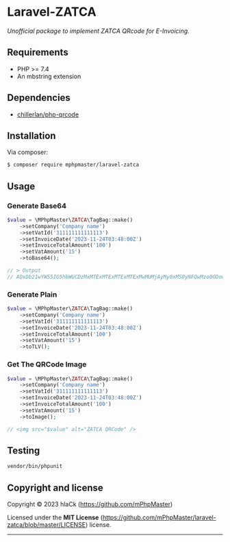 # Laravel-ZATCA 
*Unofficial package to implement ZATCA QRcode for E-Invoicing.*

## Requirements

* PHP >= 7.4
* An mbstring extension

## Dependencies
* [chillerlan/php-qrcode](https://github.com/chillerlan/php-qrcode)

## Installation
Via composer:

```bash
$ composer require mphpmaster/laravel-zatca
```

## Usage

### Generate Base64

```php
$value = \MPhpMaster\ZATCA\TagBag::make()
    ->setCompany('Company name')
    ->setVatId('311111111111113')
    ->setInvoiceDate('2023-11-24T03:48:00Z')
    ->setInvoiceTotalAmount('100')
    ->setVatAmount('15')
    ->toBase64();

// > Output
// AQxDb21wYW55IG5hbWUCDzMxMTExMTExMTExMTExMwMUMjAyMy0xMS0yNFQwMzo0ODowMFoEAzEwMAUCMTU=
```

### Generate Plain

```php
$value = \MPhpMaster\ZATCA\TagBag::make()
    ->setCompany('Company name')
    ->setVatId('311111111111113')
    ->setInvoiceDate('2023-11-24T03:48:00Z')
    ->setInvoiceTotalAmount('100')
    ->setVatAmount('15')
    ->toTLV();
```

### Get The QRCode Image

```php
$value = \MPhpMaster\ZATCA\TagBag::make()
    ->setCompany('Company name')
    ->setVatId('311111111111113')
    ->setInvoiceDate('2023-11-24T03:48:00Z')
    ->setInvoiceTotalAmount('100')
    ->setVatAmount('15')
    ->toImage();

// <img src="$value" alt="ZATCA QRCode" />
```

## Testing

```bash
vendor/bin/phpunit
```

## Copyright and license

Copyright © 2023 hlaCk (https://github.com/mPhpMaster)

Licensed under the **MIT License** (https://github.com/mPhpMaster/laravel-zatca/blob/master/LICENSE) license.

***


